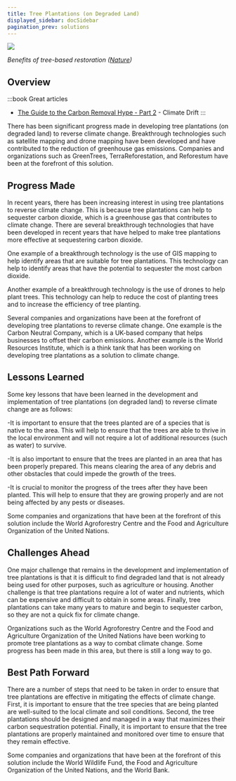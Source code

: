 ```yaml
---
title: Tree Plantations (on Degraded Land)
displayed_sidebar: docSidebar
pagination_prev: solutions
---
```

![](/../static/img/tree-plantations-on-degraded-land-.jpg)

*Benefits of tree-based restoration ([Nature](https://www.nature.org/content/dam/tnc/nature/en/documents/Business_of_Planting_Trees_Report.pdf))*

## Overview
:::book Great articles
- [The Guide to the Carbon Removal Hype - Part 2](https://climatedrift.substack.com/p/the-guide-to-the-carbon-removal-hype-b6f) - Climate Drift
:::



There has been significant progress made in developing tree plantations (on degraded land) to reverse climate change. Breakthrough technologies such as satellite mapping and drone mapping have been developed and have contributed to the reduction of greenhouse gas emissions. Companies and organizations such as GreenTrees, TerraReforestation, and Reforestum have been at the forefront of this solution.

## Progress Made

In recent years, there has been increasing interest in using tree plantations to reverse climate change. This is because tree plantations can help to sequester carbon dioxide, which is a greenhouse gas that contributes to climate change. There are several breakthrough technologies that have been developed in recent years that have helped to make tree plantations more effective at sequestering carbon dioxide.

One example of a breakthrough technology is the use of GIS mapping to help identify areas that are suitable for tree plantations. This technology can help to identify areas that have the potential to sequester the most carbon dioxide.

Another example of a breakthrough technology is the use of drones to help plant trees. This technology can help to reduce the cost of planting trees and to increase the efficiency of tree planting.

Several companies and organizations have been at the forefront of developing tree plantations to reverse climate change. One example is the Carbon Neutral Company, which is a UK-based company that helps businesses to offset their carbon emissions. Another example is the World Resources Institute, which is a think tank that has been working on developing tree plantations as a solution to climate change.

## Lessons Learned

Some key lessons that have been learned in the development and implementation of tree plantations (on degraded land) to reverse climate change are as follows: 

\-It is important to ensure that the trees planted are of a species that is native to the area. This will help to ensure that the trees are able to thrive in the local environment and will not require a lot of additional resources (such as water) to survive.

\-It is also important to ensure that the trees are planted in an area that has been properly prepared. This means clearing the area of any debris and other obstacles that could impede the growth of the trees.

\-It is crucial to monitor the progress of the trees after they have been planted. This will help to ensure that they are growing properly and are not being affected by any pests or diseases.

Some companies and organizations that have been at the forefront of this solution include the World Agroforestry Centre and the Food and Agriculture Organization of the United Nations.

## Challenges Ahead

One major challenge that remains in the development and implementation of tree plantations is that it is difficult to find degraded land that is not already being used for other purposes, such as agriculture or housing. Another challenge is that tree plantations require a lot of water and nutrients, which can be expensive and difficult to obtain in some areas. Finally, tree plantations can take many years to mature and begin to sequester carbon, so they are not a quick fix for climate change.

Organizations such as the World Agroforestry Centre and the Food and Agriculture Organization of the United Nations have been working to promote tree plantations as a way to combat climate change. Some progress has been made in this area, but there is still a long way to go.

## Best Path Forward

There are a number of steps that need to be taken in order to ensure that tree plantations are effective in mitigating the effects of climate change. First, it is important to ensure that the tree species that are being planted are well-suited to the local climate and soil conditions. Second, the tree plantations should be designed and managed in a way that maximizes their carbon sequestration potential. Finally, it is important to ensure that the tree plantations are properly maintained and monitored over time to ensure that they remain effective.

Some companies and organizations that have been at the forefront of this solution include the World Wildlife Fund, the Food and Agriculture Organization of the United Nations, and the World Bank.